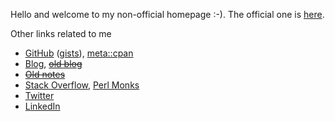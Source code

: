 Hello and welcome to my non-official homepage :-). The official one is [here](https://jreisinger.github.io/).

Other links related to me

* [GitHub](https://github.com/jreisinger) ([gists](https://gist.github.com/search?q=user%3Ajreisinger)), [meta::cpan](https://metacpan.org/author/REISINGE)
* [Blog](https://jreisinger.github.io/blog2/), [~~old blog~~](https://jreisinger.blogspot.com)
* [~~Old notes~~](https://jreisinger.github.io/notes/)
* [Stack Overflow](https://stackoverflow.com/users/1039320/jreisinger), [Perl Monks](https://perlmonks.org/?node_id=6364;user=reisinge)
* [Twitter](https://twitter.com/JozefReisinger)
* [LinkedIn](https://www.linkedin.com/in/jozefreisinger/)
